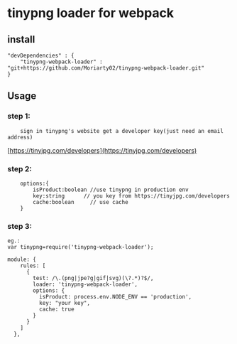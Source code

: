# tinypng loader for webpack

## install

```
"devDependencies" : {
    "tinypng-webpack-loader" : "git+https://github.com/Moriarty02/tinypng-webpack-loader.git"
}
```

## Usage

### step 1:
```
    sign in tinypng's website get a developer key(just need an email address)  
``` 
 [https://tinyjpg.com/developers](https://tinyjpg.com/developers)
  
### step 2:
 
``` 
    options:{
        isProduct:boolean //use tinypng in production env
        key:string      // you key from https://tinyjpg.com/developers
        cache:boolean     // use cache	
    }
```
### step 3:
```
eg.:
var tinypng=require('tinypng-webpack-loader');

module: {
    rules: [
      {
        test: /\.(png|jpe?g|gif|svg)(\?.*)?$/,
        loader: 'tinypng-webpack-loader',
        options: {
          isProduct: process.env.NODE_ENV == 'production',
          key: "your key",
          cache: true
        }
      }
    ]
  },

```